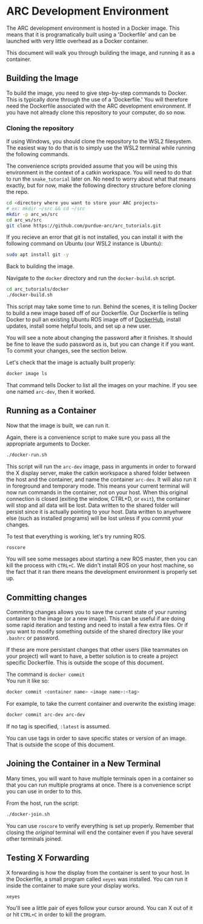 # ARC Development Environment
The ARC development environment is hosted in a Docker image. This means that it
is programatically built using a 'Dockerfile' and can be launched with very
little overhead as a Docker container.

This document will walk you through building the image, and running it as a
container.

## Building the Image
To build the image, you need to give step-by-step commands to Docker. This is
typically done through the use of a 'Dockerfile.' You will therefore need the
Dockerfile associated with the ARC development environment. If you have not
already clone this repository to your computer, do so now.

### Cloning the repository
If using Windows, you should clone the repository to the WSL2 filesystem. The
easiest way to do that is to simply use the WSL2 terminal while running the
following commands.

The convenience scripts provided assume that you will be using this environment
in the context of a catkin workspace. You will need to do that to run the
`snake_tutorial` later on. No need to worry about what that means exactly, but
for now, make the following directory structure before cloning the repo.
```bash
cd <directory where you want to store your ARC projects>
# ex: mkdir ~/src && cd ~/src
mkdir -p arc_ws/src
cd arc_ws/src
git clone https://github.com/purdue-arc/arc_tutorials.git
```

If you recieve an error that git is not installed, you can install it with the
following command on Ubuntu (our WSL2 instance is Ubuntu):
```bash
sudo apt install git -y
```

Back to building the image.

Navigate to the `docker` directory and run the `docker-build.sh` script.
```bash
cd arc_tutorials/docker
./docker-build.sh
```
This script may take some time to run. Behind the scenes, it is telling Docker
to build a new image based off of our Dockerfile. Our Dockerfile is telling
Docker to pull an existing Ubuntu ROS image off of [DockerHub](https://hub.docker.com/r/osrf/ros/),
install updates, install some helpful tools, and set up a new user.

You will see a note about changing the password after it finishes. It should be
fine to leave the sudo password as is, but you can change it if you want. To
commit your changes, see the section below.

Let's check that the image is actually built properly:
```bash
docker image ls
```

That command tells Docker to list all the images on your machine. If you see one
named `arc-dev`, then it worked.

## Running as a Container
Now that the image is built, we can run it.

Again, there is a convenience script to make sure you pass all the appropriate
arguments to Docker.
```bash
./docker-run.sh
```

This script will run the `arc-dev` image, pass in arguments in order to forward
the X display server, make the catkin workspace a shared folder between the
host and the container, and name the container `arc-dev`. It will also run it
in foreground and temporary mode. This means your current terminal will now run
commands in the container, not on your host. When this original connection is
closed (exiting the window, CTRL+D, or `exit`), the container will stop and all
data will be lost. Data written to the shared folder will persist since it is
actually pointing to your host. Data written to anyehwere else (such as
installed programs) will be lost unless if you commit your changes.

To test that everything is working, let's try running ROS.
```bash
roscore
```

You will see some messages about starting a new ROS master, then you can kill
the process with `CTRL+C`. We didn't install ROS on your host machine, so the
fact that it ran there means the development environment is properly set up.

## Committing changes
Commiting changes allows you to save the current state of your running
container to the image (or a new image). This can be useful if are doing some
rapid iteration and testing and need to install a few extra files. Or if you
want to modify something outside of the shared directory like your `.bashrc` or
password.

If these are more persistant changes that other users (like teammates
on your project) will want to have, a better solution is to create a project
specific Dockerfile. This is outside the scope of this document.

The command is `docker commit`  
You run it like so:
```bash
docker commit <container name> <image name>:<tag>
```

For example, to take the current container and overwrite the existing image:
```bash
docker commit arc-dev arc-dev
```
If no tag is specified, `:latest` is assumed.

You can use tags in order to save specific states or version of an image. That
is outside the scope of this document.

## Joining the Container in a New Terminal
Many times, you will want to have multiple terminals open in a container so that
you can run multiple programs at once. There is a convenience script you can use
in order to to this.

From the host, run the script:
```bash
./docker-join.sh
```

You can use `roscore` to verify everything is set up properly. Remember that
closing the _original_ terminal will end the container even if you have several
other terminals joined.

## Testing X Forwarding
X forwarding is how the display from the container is sent to your host. In the
Dockerfile, a small program called `xeyes` was installed. You can run it inside
the container to make sure your display works.
```bash
xeyes
```

You'll see a little pair of eyes follow your cursor around. You can X out of it
or hit `CTRL+C` in order to kill the program.
